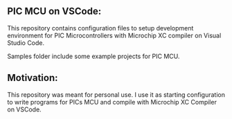## PIC MCU on VSCode:

This repository contains configuration files to setup development environment for PIC Microcontrollers with Microchip XC compiler on Visual Studio Code.

Samples folder include some example projects for PIC MCU.

## Motivation:

This repository was meant for personal use. I use it as starting configuration to write programs for PICs MCU and compile with Microchip XC Compiler on VSCode.